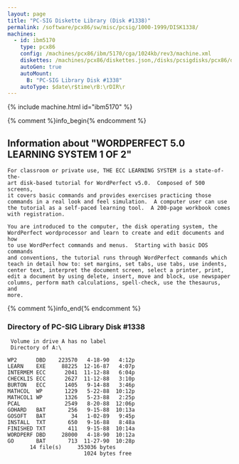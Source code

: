 ```yaml
---
layout: page
title: "PC-SIG Diskette Library (Disk #1338)"
permalink: /software/pcx86/sw/misc/pcsig/1000-1999/DISK1338/
machines:
  - id: ibm5170
    type: pcx86
    config: /machines/pcx86/ibm/5170/cga/1024kb/rev3/machine.xml
    diskettes: /machines/pcx86/diskettes.json,/disks/pcsigdisks/pcx86/diskettes.json
    autoGen: true
    autoMount:
      B: "PC-SIG Library Disk #1338"
    autoType: $date\r$time\rB:\rDIR\r
---
```


{% include machine.html id="ibm5170" %}

{% comment %}info_begin{% endcomment %}

## Information about "WORDPERFECT 5.0 LEARNING SYSTEM  1 OF 2"

    For classroom or private use, THE ECC LEARNING SYSTEM is a state-of-the-
    art disk-based tutorial for WordPerfect v5.0.  Composed of 500 screens,
    it covers basic commands and provides exercises practicing those
    commands in a real look and feel simulation.  A computer user can use
    the tutorial as a self-paced learning tool.  A 200-page workbook comes
    with registration.
    
    You are introduced to the computer, the disk operating system, the
    WordPerfect wordprocessor and learn to create and edit documents and how
    to use WordPerfect commands and menus.  Starting with basic DOS commands
    and conventions, the tutorial runs through WordPerfect commands which
    teach in detail how to: set margins, set tabs, use tabs, use indents,
    center text, interpret the document screen, select a printer, print,
    edit a document by using delete, insert, move and block, use newspaper
    columns, perform math calculations, spell-check, use the thesaurus, and
    more.
{% comment %}info_end{% endcomment %}


### Directory of PC-SIG Library Disk #1338

     Volume in drive A has no label
     Directory of A:\

    WP2      DBD    223570   4-18-90   4:12p
    LEARN    EXE     88225  12-16-87   4:07p
    INTERMEM ECC      2041  11-12-88   6:04p
    CHECKLIS ECC      2627  11-12-88   3:10p
    BURTON   ECC      1405   9-14-88   3:46p
    MATHCOL  WP       1229   5-22-88  10:12p
    MATHCOL1 WP       1326   5-23-88   2:25p
    PCAL              2549   8-20-88  12:06p
    GOHARD   BAT       256   9-15-88  10:13a
    GOSOFT   BAT        34   1-02-89   9:45p
    INSTALL  TXT       650   9-16-88   8:48a
    FINISHED TXT       411   9-15-88  10:14a
    WORDPERF DBD     28000   4-18-90  10:12a
    GO       BAT       713  11-27-90  10:28p
           14 file(s)     353036 bytes
                            1024 bytes free
